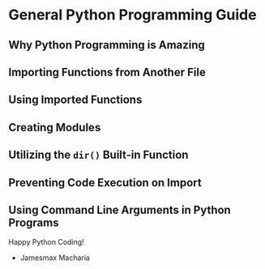 # General Python Programming Guide

## Why Python Programming is Amazing
## Importing Functions from Another File
## Using Imported Functions
## Creating Modules
## Utilizing the `dir()` Built-in Function
## Preventing Code Execution on Import
## Using Command Line Arguments in Python Programs

Happy Python Coding!

- Jamesmax Macharia

